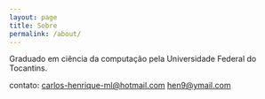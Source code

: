 ```yaml
---
layout: page
title: Sobre
permalink: /about/
---
```


Graduado em ciência da computação pela Universidade Federal do Tocantins. 


contato:
[carlos-henrique-ml@hotmail.com](mailto:carlos-henrique-ml@hotmail.com)
[hen9@ymail.com](mailto:hen9@ymail.com)
